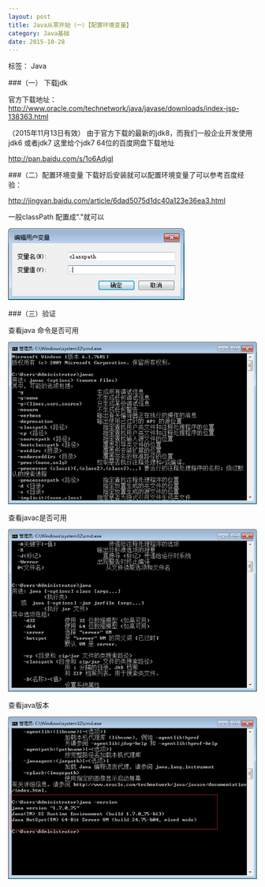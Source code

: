 ```yaml
---
layout: post
title: Java从零开始（一）【配置环境变量】
category: Java基础
date: 2015-10-28
---
```


标签： Java


<!-- more -->

###（一） 下载jdk

官方下载地址：
http://www.oracle.com/technetwork/java/javase/downloads/index-jsp-138363.html

（2015年11月13日有效）
由于官方下载的最新的jdk8，而我们一般企业开发使用jdk6 或者jdk7
这里给个jdk7 64位的百度网盘下载地址

http://pan.baidu.com/s/1o6AdjgI

###（二）配置环境变量
下载好后安装就可以配置环境变量了可以参考百度经验：

http://jingyan.baidu.com/article/6dad5075d1dc40a123e36ea3.html

一般classPath 配置成"."就可以

![ClassPath配置](/res/img/blogimg/javademo/20151113164005.png)


###（三）验证

查看java 命令是否可用

![javac验证](/res/img/blogimg/javademo/20151113164357.png)

查看javac是否可用

![java验证](/res/img/blogimg/javademo/20151113164423.png)

查看java版本

![java版本验证](/res/img/blogimg/javademo/20151113164508.png)



